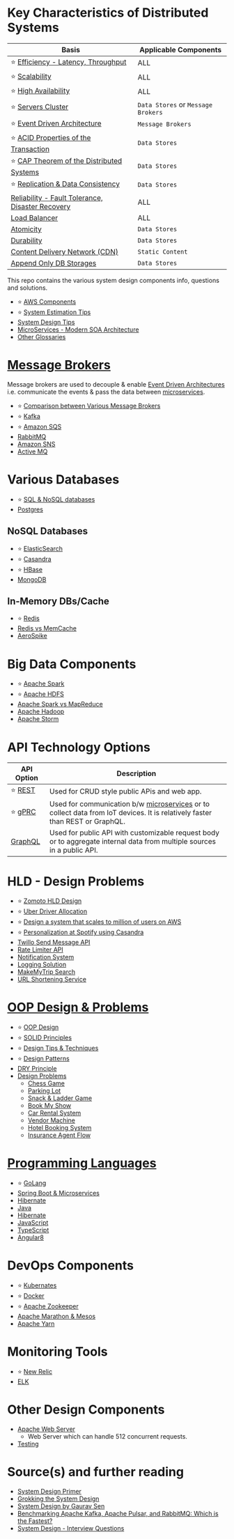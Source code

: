 # Key Characteristics of Distributed Systems

| Basis                                                                                                                               | Applicable Components              |
|-------------------------------------------------------------------------------------------------------------------------------------|------------------------------------|
| :star: [Efficiency - Latency, Throughput](src/1_HLDDesignComponents/0_SystemGlossaries/LatencyThroughput.md)                        | ALL                                |
| :star: [Scalability](src/1_HLDDesignComponents/0_SystemGlossaries/Scalability.md)                                                   | ALL                                |
| :star: [High Availability](src/1_HLDDesignComponents/0_SystemGlossaries/HighAvailability.md)                                        | ALL                                |
| :star: [Servers Cluster](src/1_HLDDesignComponents/0_SystemGlossaries/ServersCluster.md)                                            | `Data Stores` or `Message Brokers` |
| :star: [Event Driven Architecture](src/1_HLDDesignComponents/0_SystemGlossaries/EventDrivenArchitecture.md)                         | `Message Brokers`                  |
| :star: [ACID Properties of the Transaction](src/1_HLDDesignComponents/0_SystemGlossaries/ACIDPropertyTransaction.md)                | `Data Stores`                      |
| :star: [CAP Theorem of the Distributed Systems](src/1_HLDDesignComponents/0_SystemGlossaries/CAPTheorem.md)                         | `Data Stores`                      |
| :star: [Replication & Data Consistency](src/1_HLDDesignComponents/0_SystemGlossaries/ReplicationAndDataConsistency.md)              | `Data Stores`                      |
| [Reliability - Fault Tolerance, Disaster Recovery](src/1_HLDDesignComponents/0_SystemGlossaries/FaultTolerance&DisasterRecovery.md) | ALL                                |
| [Load Balancer](src/1_HLDDesignComponents/0_SystemGlossaries/LoadBalancer.md)                                                       | ALL                                |
| [Atomicity](src/1_HLDDesignComponents/0_SystemGlossaries/Atomicity.md)                                                              | `Data Stores`                      |
| [Durability](src/1_HLDDesignComponents/0_SystemGlossaries/Durability.md)                                                            | `Data Stores`                      |
| [Content Delivery Network (CDN)](src/1_HLDDesignComponents/0_SystemGlossaries/CDNs.md)                                              | `Static Content`                   |
| [Append Only DB Storages](src/1_HLDDesignComponents/0_SystemGlossaries/AppendOnlyDBStorages.md)                                     | `Data Stores`                      |

This repo contains the various system design components info, questions and solutions.
- :star: [AWS Components](src/2_AWSComponents)
- :star: [System Estimation Tips](src/1_HLDDesignComponents/SystemEstimationTips.md)
- [System Design Tips](src/1_HLDDesignComponents/SystemDesignTips.md)
- [MicroServices - Modern SOA Architecture](src/1_HLDDesignComponents/1_MicroServicesSOA)
- [Other Glossaries](src/1_HLDDesignComponents/0_SystemGlossaries/README.md)

# [Message Brokers](src/1_HLDDesignComponents/4_MessageBrokers)
Message brokers are used to decouple & enable [Event Driven Architectures](src/1_HLDDesignComponents/0_SystemGlossaries/EventDrivenArchitecture.md) i.e. communicate the events & pass the data between [microservices](src/1_HLDDesignComponents/1_MicroServicesSOA).
- :star: [Comparison between Various Message Brokers](src/1_HLDDesignComponents/4_MessageBrokers/KafkaVsRabbitMQVsSQSVsSNS.md)
- :star: [Kafka](src/1_HLDDesignComponents/4_MessageBrokers/Kafka.md)
- :star: [Amazon SQS](src/2_AWSComponents/5_MessageBrokerServices/AmazonSQS.md)
- [RabbitMQ](src/1_HLDDesignComponents/4_MessageBrokers/RabbitMQ.md)
- [Amazon SNS](src/2_AWSComponents/5_MessageBrokerServices/AmazonSNS.md)
- [Active MQ](src/1_HLDDesignComponents/4_MessageBrokers/ActiveMQ.md)

# Various Databases
- :star: [SQL & NoSQL databases](src/1_HLDDesignComponents/3_DatabaseComponents)
- [Postgres](src/1_HLDDesignComponents/3_DatabaseComponents/PostgresQuery.md)

## NoSQL Databases
- :star: [ElasticSearch](src/1_HLDDesignComponents/3_DatabaseComponents/NoSQL-Databases/ElasticSearch)
- :star: [Casandra](src/1_HLDDesignComponents/3_DatabaseComponents/NoSQL-Databases/ApacheCasandra.md)
- :star: [HBase](src/1_HLDDesignComponents/3_DatabaseComponents/NoSQL-Databases/ApacheHBase.md)
- [MongoDB](src/1_HLDDesignComponents/3_DatabaseComponents/NoSQL-Databases/MongoDB)

## In-Memory DBs/Cache
- :star: [Redis](src/1_HLDDesignComponents/3_DatabaseComponents/NoSQL-Databases/Redis)
- [Redis vs MemCache](src/1_HLDDesignComponents/3_DatabaseComponents/NoSQL-Databases/Redis/RedisVsMemCache.md)
- [AeroSpike](src/1_HLDDesignComponents/3_DatabaseComponents/NoSQL-Databases/AeroSpike.md)

# Big Data Components
- :star: [Apache Spark](src/1_HLDDesignComponents/5_BigDataComponents/ApacheSpark.md)
- :star: [Apache HDFS](src/1_HLDDesignComponents/5_BigDataComponents/ApacheHadoop/ApacheHDFS.md)
- [Apache Spark vs MapReduce](src/1_HLDDesignComponents/5_BigDataComponents/ApacheSparkVsHadoopMapReduce.md)
- [Apache Hadoop](src/1_HLDDesignComponents/5_BigDataComponents/ApacheHadoop)
- [Apache Storm](src/1_HLDDesignComponents/5_BigDataComponents/ApacheStorm.md)

# API Technology Options

| API Option                                                         | Description                                                                                                                                                                 |
|--------------------------------------------------------------------|-----------------------------------------------------------------------------------------------------------------------------------------------------------------------------|
| :star: [REST](src/1_HLDDesignComponents/2_APITechOptions/REST.md)  | Used for CRUD style public APis and web app.                                                                                                                                |
| :star: [gPRC](src/1_HLDDesignComponents/2_APITechOptions/gPRC.md)  | Used for communication b/w [microservices](src/1_HLDDesignComponents/1_MicroServicesSOA) or to collect data from IoT devices. It is relatively faster than REST or GraphQL. |
| [GraphQL](src/1_HLDDesignComponents/2_APITechOptions/GraphQL.md)   | Used for public API with customizable request body or to aggregate internal data from multiple sources in a public API.                                                     |

# HLD - Design Problems
- :star: [Zomoto HLD Design](src/3_HLDDesignProblems/ZomatoDesign/README.md)
- :star: [Uber Driver Allocation](src/3_HLDDesignProblems/UberDriverAllocationDesign/README.md)
- :star: [Design a system that scales to million of users on AWS](src/2_AWSComponents/0_AWSDesigns/DesignScalableSystemWithRDMS)
- :star: [Personalization at Spotify using Casandra](src/3_HLDDesignProblems/PersonalizationSpotify)
- [Twillo Send Message API](src/3_HLDDesignProblems/TwilloSendMessageAPI)
- [Rate Limiter API](src/3_HLDDesignProblems/RateLimiterAPI)
- [Notification System](src/3_HLDDesignProblems/NotificationSystem)
- [Logging Solution](src/3_HLDDesignProblems/LoggingSolution)
- [MakeMyTrip Search](src/3_HLDDesignProblems/MakeMyTripSearch)
- [URL Shortening Service](src/3_HLDDesignProblems/URLShorteningService)

# [OOP Design & Problems](src/4_ObjectOrientedDesign)
- :star: [OOP Design](src/4_ObjectOrientedDesign/OOP.md)
- :star: [SOLID Principles](src/4_ObjectOrientedDesign/SOLID.md)
- :star: [Design Tips & Techniques](src/4_ObjectOrientedDesign/TipsAndTechniques.md)
- :star: [Design Patterns](src/4_ObjectOrientedDesign/DesignPatterns)
- [DRY Principle](src/4_ObjectOrientedDesign/DRY.md)
- [Design Problems](src/4_ObjectOrientedDesign/OOPDesignProblems)
  - [Chess Game](src/4_ObjectOrientedDesign/OOPDesignProblems/ChessGame)
  - [Parking Lot](src/4_ObjectOrientedDesign/OOPDesignProblems/ParkingLot)
  - [Snack & Ladder Game](src/4_ObjectOrientedDesign/OOPDesignProblems/SnackAndLadderGame)
  - [Book My Show](src/4_ObjectOrientedDesign/OOPDesignProblems/BookMyShow)
  - [Car Rental System](src/4_ObjectOrientedDesign/OOPDesignProblems/CarRentalSystem)
  - [Vendor Machine](src/4_ObjectOrientedDesign/OOPDesignProblems/VendingMachine)
  - [Hotel Booking System](src/4_ObjectOrientedDesign/OOPDesignProblems/HotelBookingSystem)
  - [Insurance Agent Flow](src/4_ObjectOrientedDesign/OOPDesignProblems/Others/InsuranceAgentFlow.md)

# [Programming Languages](src/5_ProgrammingLanguages)
- :star: [GoLang](src/5_ProgrammingLanguages/1_GoLang)
- [Spring Boot & Microservices](src/5_ProgrammingLanguages/2_Java/SpringBootAndMicroServices)
- [Hibernate](src/5_ProgrammingLanguages/2_Java/Hibernate.md)
- [Java](src/5_ProgrammingLanguages/2_Java)
- [Hibernate](src/5_ProgrammingLanguages/2_Java/Hibernate.md)
- [JavaScript](src/5_ProgrammingLanguages/3_JavaScript)
- [TypeScript](src/5_ProgrammingLanguages/4_FrontEnd/TypeScript.md)
- [Angular8](src/5_ProgrammingLanguages/4_FrontEnd/Angular8.md)

# DevOps Components
- :star: [Kubernates](src/1_HLDDesignComponents/6_DevOps/Kubernates.md)
- :star: [Docker](src/1_HLDDesignComponents/6_DevOps/Docker.md)
- :star: [Apache Zookeeper](src/1_HLDDesignComponents/6_DevOps/ApacheZookeeper.md)
- [Apache Marathon & Mesos](src/1_HLDDesignComponents/6_DevOps/ApacheMarathon&Mesos.md)
- [Apache Yarn](src/1_HLDDesignComponents/6_DevOps/ApacheYarn.md)

# Monitoring Tools
- :star: [New Relic](src/1_HLDDesignComponents/7_MonitoringTools/NewRelic.md)
- [ELK](src/1_HLDDesignComponents/7_MonitoringTools/ELK.md)

# Other Design Components
- [Apache Web Server](https://apache.org/)
  - Web Server which can handle 512 concurrent requests.
- [Testing](src/6_Others/QATools/Readme.md)

# Source(s) and further reading
- [System Design Primer](https://github.com/donnemartin/system-design-primer)
- [Grokking the System Design](https://www.educative.io/courses/grokking-the-system-design-interview/39RwZr5PBwn)
- [System Design by Gaurav Sen](https://www.youtube.com/watch?v=xpDnVSmNFX0&list=PLMCXHnjXnTnvo6alSjVkgxV-VH6EPyvoX)
- [Benchmarking Apache Kafka, Apache Pulsar, and RabbitMQ: Which is the Fastest?](https://www.confluent.io/blog/kafka-fastest-messaging-system/)
- [System Design - Interview Questions](https://leetcode.com/discuss/interview-question/system-design?currentPage=1&orderBy=hot&query=)
